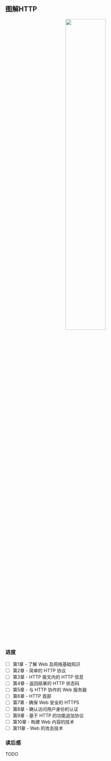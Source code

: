 ## 图解HTTP

<div style="text-align:center">
  <a href="https://book.douban.com/subject/25863515/" target="_blank">
    <img src="https://s3.ax1x.com/2021/03/18/62TMmq.jpg" style='width:50%' />
  </a>
</div>

### 进度

- [ ] 第1章 - 了解 Web 及网络基础知识
- [ ] 第2章 - 简单的 HTTP 协议
- [ ] 第3章 - HTTP 报文内的 HTTP 信息
- [ ] 第4章 - 返回结果的 HTTP 状态码
- [ ] 第5章 - 与 HTTP 协作的 Web 服务器
- [ ] 第6章 - HTTP 首部
- [ ] 第7章 - 确保 Web 安全的 HTTPS
- [ ] 第8章 - 确认访问用户身份的认证
- [ ] 第9章 - 基于 HTTP 的功能追加协议
- [ ] 第10章 - 构建 Web 内容的技术
- [ ] 第11章 - Web 的攻击技术

### 读后感

TODO
